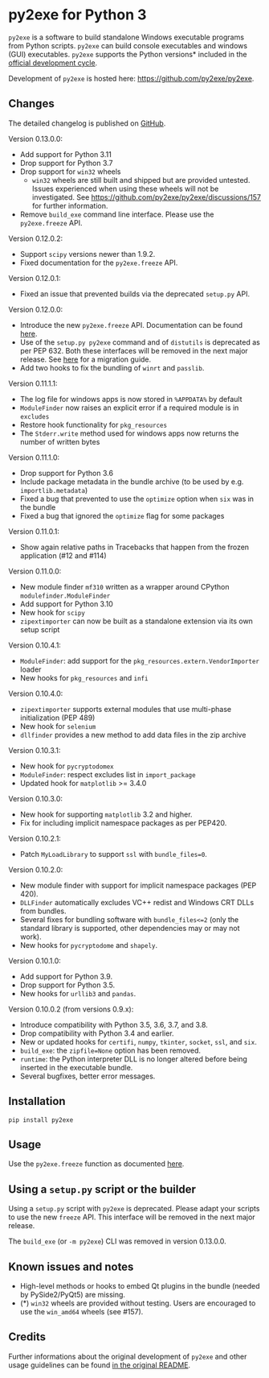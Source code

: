 py2exe for Python 3
===================

`py2exe` is a software to build standalone Windows executable programs from Python
scripts. `py2exe` can build console executables and windows (GUI) executables.
`py2exe` supports the Python versions* included in the [official development cycle](https://devguide.python.org/#status-of-python-branches).

Development of `py2exe` is hosted here: https://github.com/py2exe/py2exe.


Changes
----------------------------

The detailed changelog is published on [GitHub](https://github.com/py2exe/py2exe/releases/).

Version 0.13.0.0:
- Add support for Python 3.11
- Drop support for Python 3.7
- Drop support for `win32` wheels
  - `win32` wheels are still built and shipped but are provided untested. Issues
    experienced when using these wheels will not be investigated.
    See https://github.com/py2exe/py2exe/discussions/157 for further information.
- Remove `build_exe` command line interface. Please use the `py2exe.freeze` API.

Version 0.12.0.2:
- Support `scipy` versions newer than 1.9.2.
- Fixed documentation for the `py2exe.freeze` API.

Version 0.12.0.1:
- Fixed an issue that prevented builds via the deprecated `setup.py` API.

Version 0.12.0.0:
- Introduce the new `py2exe.freeze` API. Documentation can be found [here](https://github.com/py2exe/py2exe/blob/master/docs/py2exe.freeze.md).
- Use of the `setup.py py2exe` command and of `distutils` is deprecated as per PEP 632. Both
  these interfaces will be removed in the next major release. See [here](https://github.com/py2exe/py2exe/blob/master/docs/migration.md)
  for a migration guide.
- Add two hooks to fix the bundling of `winrt` and `passlib`.

Version 0.11.1.1:
- The log file for windows apps is now stored in `%APPDATA%` by default
- `ModuleFinder` now raises an explicit error if a required module is in `excludes`
- Restore hook functionality for `pkg_resources`
- The `Stderr.write` method used for windows apps now returns the number of written bytes

Version 0.11.1.0:
- Drop support for Python 3.6
- Include package metadata in the bundle archive (to be used by e.g. `importlib.metadata`)
- Fixed a bug that prevented to use the `optimize` option when `six` was in the bundle
- Fixed a bug that ignored the `optimize` flag for some packages

Version 0.11.0.1:
- Show again relative paths in Tracebacks that happen from the frozen application
  (#12 and #114)

Version 0.11.0.0:
- New module finder `mf310` written as a wrapper around CPython `modulefinder.ModuleFinder`
- Add support for Python 3.10
- New hook for `scipy`
- `zipextimporter` can now be built as a standalone extension via its own setup script

Version 0.10.4.1:
- `ModuleFinder`: add support for the `pkg_resources.extern.VendorImporter` loader
- New hooks for `pkg_resources` and `infi`

Version 0.10.4.0:
- `zipextimporter` supports external modules that use multi-phase initialization (PEP 489)
- New hook for `selenium`
- `dllfinder` provides a new method to add data files in the zip archive

Version 0.10.3.1:
- New hook for `pycryptodomex`
- `ModuleFinder`: respect excludes list in `import_package`
- Updated hook for `matplotlib` >= 3.4.0

Version 0.10.3.0:
- New hook for supporting `matplotlib` 3.2 and higher.
- Fix for including implicit namespace packages as per PEP420.

Version 0.10.2.1:
- Patch `MyLoadLibrary` to support `ssl` with `bundle_files=0`.

Version 0.10.2.0:
- New module finder with support for implicit namespace packages (PEP 420).
- `DLLFinder` automatically excludes VC++ redist and Windows CRT DLLs from bundles.
- Several fixes for bundling software with `bundle_files<=2` (only the standard library
  is supported, other dependencies may or may not work).
- New hooks for `pycryptodome` and `shapely`.

Version 0.10.1.0:
- Add support for Python 3.9.
- Drop support for Python 3.5.
- New hooks for `urllib3` and `pandas`.

Version 0.10.0.2 (from versions 0.9.x):
- Introduce compatibility with Python 3.5, 3.6, 3.7, and 3.8.
- Drop compatibility with Python 3.4 and earlier.
- New or updated hooks for `certifi`, `numpy`, `tkinter`, `socket`,
`ssl`, and `six`.
- `build_exe`: the `zipfile=None` option has been removed.
- `runtime`: the Python interpreter DLL is no longer altered before
being inserted in the executable bundle.
- Several bugfixes, better error messages.


Installation
------------

```pip install py2exe```

Usage
---------------
Use the `py2exe.freeze` function as documented [here](docs/py2exe.freeze.md).


Using a `setup.py` script or the builder
-----------------

Using a `setup.py` script with `py2exe` is deprecated. Please adapt your
scripts to use the new `freeze` API. This interface will be removed in the
next major release.

The `build_exe` (or `-m py2exe`) CLI was removed in version 0.13.0.0.

Known issues and notes
------------

- High-level methods or hooks to embed Qt plugins in the bundle (needed by
PySide2/PyQt5) are missing.
- (*) `win32` wheels are provided without testing. Users are encouraged to
use the `win_amd64` wheels (see #157).

Credits
--------

Further informations about the original development of `py2exe` and other
usage guidelines can be found [in the original README](https://github.com/py2exe/py2exe/blob/master/README_ORIGINAL.rst).
